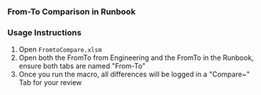 ### From-To Comparison in Runbook

### Usage Instructions
1. Open `FromtoCompare.xlsm`
2. Open both the FromTo from Engineering and the FromTo in the Runbook, ensure both tabs are named "From-To"
3. Once you run the macro, all differences will be logged in a "Compare~" Tab for your review
